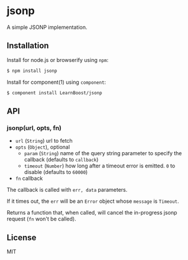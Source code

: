 
# jsonp

A simple JSONP implementation.

## Installation

Install for node.js or browserify using `npm`:

``` bash
$ npm install jsonp
```

Install for component(1) using `component`:

``` bash
$ component install LearnBoost/jsonp
```

## API

### jsonp(url, opts, fn)

- `url` (`String`) url to fetch
- `opts` (`Object`), optional
  - `param` (`String`) name of the query string parameter to specify
    the callback (defaults to `callback`)
  - `timeout` (`Number`) how long after a timeout error is emitted. `0` to
    disable (defaults to `60000`)
- `fn` callback

The callback is called with `err, data` parameters. 

If it times out, the `err` will be an `Error` object whose `message` is
`Timeout`.

Returns a function that, when called, will cancel the in-progress jsonp request
(`fn` won't be called).

## License

MIT
